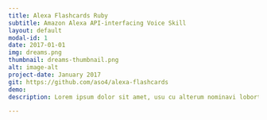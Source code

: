 ```yaml
---
title: Alexa Flashcards Ruby
subtitle: Amazon Alexa API-interfacing Voice Skill
layout: default
modal-id: 1
date: 2017-01-01
img: dreams.png
thumbnail: dreams-thumbnail.png
alt: image-alt
project-date: January 2017
git: https://github.com/aso4/alexa-flashcards
demo:
description: Lorem ipsum dolor sit amet, usu cu alterum nominavi lobortis. At duo novum diceret. Tantas apeirian vix et, usu sanctus postulant inciderint ut, populo diceret necessitatibus in vim. Cu eum dicam feugiat noluisse.

---
```

